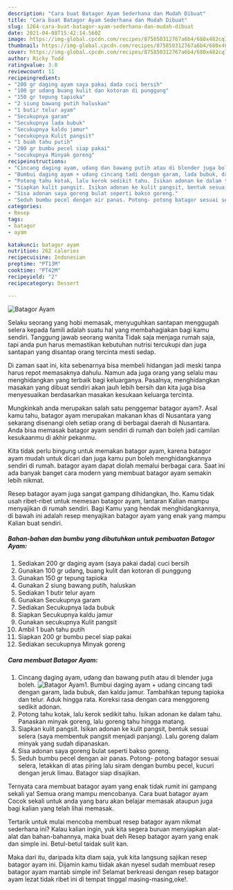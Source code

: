 ```yaml
---
description: "Cara buat Batagor Ayam Sederhana dan Mudah Dibuat"
title: "Cara buat Batagor Ayam Sederhana dan Mudah Dibuat"
slug: 1264-cara-buat-batagor-ayam-sederhana-dan-mudah-dibuat
date: 2021-04-08T15:42:14.560Z
image: https://img-global.cpcdn.com/recipes/875850312767a6b4/680x482cq70/batagor-ayam-foto-resep-utama.jpg
thumbnail: https://img-global.cpcdn.com/recipes/875850312767a6b4/680x482cq70/batagor-ayam-foto-resep-utama.jpg
cover: https://img-global.cpcdn.com/recipes/875850312767a6b4/680x482cq70/batagor-ayam-foto-resep-utama.jpg
author: Ricky Todd
ratingvalue: 3.8
reviewcount: 11
recipeingredient:
- "200 gr daging ayam saya pakai dada cuci bersih"
- "100 gr udang buang kulit dan kotoran di punggung"
- "150 gr tepung tapioka"
- "2 siung bawang putih haluskan"
- "1 butir telur ayam"
- "Secukupnya garam"
- "Secukupnya lada bubuk"
- "Secukupnya kaldu jamur"
- "secukupnya Kulit pangsit"
- "1 buah tahu putih"
- "200 gr bumbu pecel siap pakai"
- "secukupnya Minyak goreng"
recipeinstructions:
- "Cincang daging ayam, udang dan bawang putih atau di blender juga boleh."
- "Bumbui daging ayam + udang cincang tadi dengan garam, lada bubuk, dan kaldu jamur. Tambahkan tepung tapioka dan telur. Aduk hingga rata. Koreksi rasa dengan cara menggoreng sedikit adonan."
- "Potong tahu kotak, lalu kerok sedikit tahu. Isikan adonan ke dalam tahu. Panaskan minyak goreng, lalu goreng tahu hingga matang."
- "Siapkan kulit pangsit. Isikan adonan ke kulit pangsit, bentuk sesuai selera (saya membentuk pangsit menjadi panjang). Lalu goreng dalam minyak yang sudah dipanaskan."
- "Sisa adonan saya goreng bulat seperti bakso goreng."
- "Seduh bumbu pecel dengan air panas. Potong- potong batagor sesuai selera, letakkan di atas piring lalu siram dengan bumbu pecel, kucuri dengan jeruk limau. Batagor siap disajikan."
categories:
- Resep
tags:
- batagor
- ayam

katakunci: batagor ayam 
nutrition: 262 calories
recipecuisine: Indonesian
preptime: "PT13M"
cooktime: "PT42M"
recipeyield: "2"
recipecategory: Dessert

---
```



![Batagor Ayam](https://img-global.cpcdn.com/recipes/875850312767a6b4/680x482cq70/batagor-ayam-foto-resep-utama.jpg)

Selaku seorang yang hobi memasak, menyuguhkan santapan menggugah selera kepada famili adalah suatu hal yang membahagiakan bagi kamu sendiri. Tanggung jawab seorang  wanita Tidak saja menjaga rumah saja, tapi anda pun harus memastikan kebutuhan nutrisi tercukupi dan juga santapan yang disantap orang tercinta mesti sedap.

Di zaman  saat ini, kita sebenarnya bisa membeli hidangan jadi meski tanpa harus repot memasaknya dahulu. Namun ada juga orang yang selalu mau menghidangkan yang terbaik bagi keluarganya. Pasalnya, menghidangkan masakan yang dibuat sendiri akan jauh lebih bersih dan kita juga bisa menyesuaikan berdasarkan masakan kesukaan keluarga tercinta. 



Mungkinkah anda merupakan salah satu penggemar batagor ayam?. Asal kamu tahu, batagor ayam merupakan makanan khas di Nusantara yang sekarang disenangi oleh setiap orang di berbagai daerah di Nusantara. Anda bisa memasak batagor ayam sendiri di rumah dan boleh jadi camilan kesukaanmu di akhir pekanmu.

Kita tidak perlu bingung untuk memakan batagor ayam, karena batagor ayam mudah untuk dicari dan juga kamu pun boleh menghidangkannya sendiri di rumah. batagor ayam dapat diolah memalui berbagai cara. Saat ini ada banyak banget cara modern yang membuat batagor ayam semakin lebih nikmat.

Resep batagor ayam juga sangat gampang dihidangkan, lho. Kamu tidak usah ribet-ribet untuk memesan batagor ayam, lantaran Kalian mampu menyajikan di rumah sendiri. Bagi Kamu yang hendak menghidangkannya, di bawah ini adalah resep menyajikan batagor ayam yang enak yang mampu Kalian buat sendiri.

<!--inarticleads1-->

##### Bahan-bahan dan bumbu yang dibutuhkan untuk pembuatan Batagor Ayam:

1. Sediakan 200 gr daging ayam (saya pakai dada) cuci bersih
1. Gunakan 100 gr udang, buang kulit dan kotoran di punggung
1. Gunakan 150 gr tepung tapioka
1. Gunakan 2 siung bawang putih, haluskan
1. Sediakan 1 butir telur ayam
1. Gunakan Secukupnya garam
1. Sediakan Secukupnya lada bubuk
1. Siapkan Secukupnya kaldu jamur
1. Gunakan secukupnya Kulit pangsit
1. Ambil 1 buah tahu putih
1. Siapkan 200 gr bumbu pecel siap pakai
1. Sediakan secukupnya Minyak goreng




<!--inarticleads2-->

##### Cara membuat Batagor Ayam:

1. Cincang daging ayam, udang dan bawang putih atau di blender juga boleh.
<img src="https://img-global.cpcdn.com/steps/f1ab5302f2bde24c/160x128cq70/batagor-ayam-langkah-memasak-1-foto.jpg" alt="Batagor Ayam">1. Bumbui daging ayam + udang cincang tadi dengan garam, lada bubuk, dan kaldu jamur. Tambahkan tepung tapioka dan telur. Aduk hingga rata. Koreksi rasa dengan cara menggoreng sedikit adonan.
1. Potong tahu kotak, lalu kerok sedikit tahu. Isikan adonan ke dalam tahu. Panaskan minyak goreng, lalu goreng tahu hingga matang.
1. Siapkan kulit pangsit. Isikan adonan ke kulit pangsit, bentuk sesuai selera (saya membentuk pangsit menjadi panjang). Lalu goreng dalam minyak yang sudah dipanaskan.
1. Sisa adonan saya goreng bulat seperti bakso goreng.
1. Seduh bumbu pecel dengan air panas. Potong- potong batagor sesuai selera, letakkan di atas piring lalu siram dengan bumbu pecel, kucuri dengan jeruk limau. Batagor siap disajikan.




Ternyata cara membuat batagor ayam yang enak tidak rumit ini gampang sekali ya! Semua orang mampu mencobanya. Cara buat batagor ayam Cocok sekali untuk anda yang baru akan belajar memasak ataupun juga bagi kalian yang telah lihai memasak.

Tertarik untuk mulai mencoba membuat resep batagor ayam nikmat sederhana ini? Kalau kalian ingin, yuk kita segera buruan menyiapkan alat-alat dan bahan-bahannya, maka buat deh Resep batagor ayam yang enak dan simple ini. Betul-betul taidak sulit kan. 

Maka dari itu, daripada kita diam saja, yuk kita langsung sajikan resep batagor ayam ini. Dijamin kamu tiidak akan nyesel sudah membuat resep batagor ayam mantab simple ini! Selamat berkreasi dengan resep batagor ayam lezat tidak ribet ini di tempat tinggal masing-masing,oke!.

